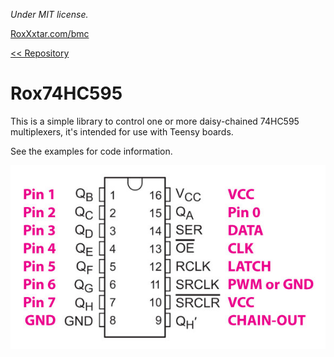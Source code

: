 *Under MIT license.*

[RoxXxtar.com/bmc](https://www.roxxxtar.com/bmc)

[<< Repository](../README.md)

# Rox74HC595

This is a simple library to control one or more daisy-chained 74HC595 multiplexers, it's intended for use with Teensy boards.

See the examples for code information.

![74HC165 wiring instructions](../images/74hc595-wiring.jpg)
